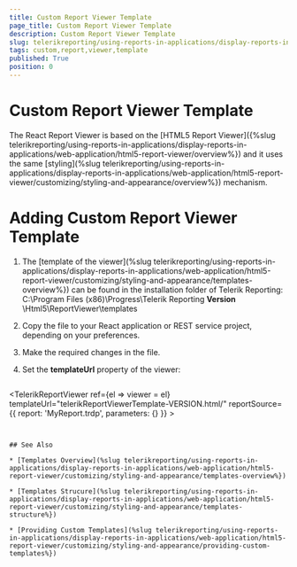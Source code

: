 ```yaml
---
title: Custom Report Viewer Template
page_title: Custom Report Viewer Template 
description: Custom Report Viewer Template
slug: telerikreporting/using-reports-in-applications/display-reports-in-applications/web-application/react-report-viewer/customizing/custom-report-viewer-template
tags: custom,report,viewer,template
published: True
position: 0
---
```


# Custom Report Viewer Template
The React Report Viewer is based on the [HTML5 Report Viewer]({%slug telerikreporting/using-reports-in-applications/display-reports-in-applications/web-application/html5-report-viewer/overview%}) and it uses the same [styling](%slug telerikreporting/using-reports-in-applications/display-reports-in-applications/web-application/html5-report-viewer/customizing/styling-and-appearance/overview%}) mechanism.

# Adding Custom Report Viewer Template

1. The [template of the viewer](%slug telerikreporting/using-reports-in-applications/display-reports-in-applications/web-application/html5-report-viewer/customizing/styling-and-appearance/templates-overview%}) can be found in the installation folder of Telerik Reporting:
C:\Program Files (x86)\Progress\Telerik Reporting **Version** \Html5\ReportViewer\templates

1. Copy the file to your React application or REST service project, depending on your preferences.

1. Make the required changes in the file.

1. Set the **templateUrl** property of the viewer:

   ````js
<TelerikReportViewer
        ref={el => viewer = el}     
        templateUrl="telerikReportViewerTemplate-VERSION.html/"
        reportSource={{
          report: 'MyReport.trdp',
          parameters: {}
        }}
        >
   ````


## See Also

* [Templates Overview](%slug telerikreporting/using-reports-in-applications/display-reports-in-applications/web-application/html5-report-viewer/customizing/styling-and-appearance/templates-overview%})

* [Templates Strucure](%slug telerikreporting/using-reports-in-applications/display-reports-in-applications/web-application/html5-report-viewer/customizing/styling-and-appearance/templates-structure%})

* [Providing Custom Templates](%slug telerikreporting/using-reports-in-applications/display-reports-in-applications/web-application/html5-report-viewer/customizing/styling-and-appearance/providing-custom-templates%})
